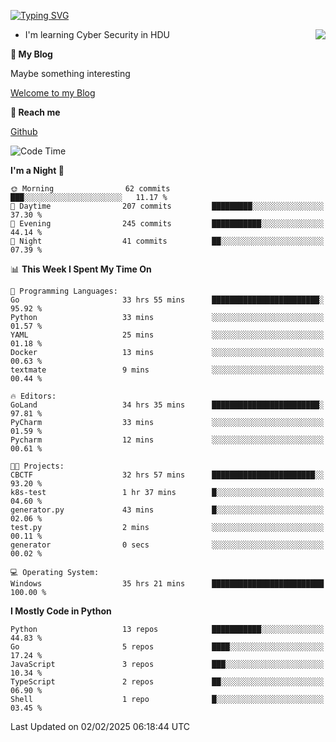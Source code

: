 [![Typing SVG](https://readme-typing-svg.herokuapp.com?font=Fira+Code&pause=1000&random=false&width=450&height=60&lines=Hello+%F0%9F%91%8B%F0%9F%8F%BB;I'm+JBNRZ)](https://git.io/typing-svg)

<a href="#">
  <img align="right" src="https://github-readme-stats.vercel.app/api?username=JBNRZ&show_icons=true&bg_color=15,f2f7fd,E0EAFC" />
</a>

- I'm learning Cyber Security in HDU

 **🌱 My Blog**

Maybe something interesting

[Welcome to my Blog](https://jbnrz.com.cn/)

 **💬 Reach me** 

[Github](https://github.com/JBNRZ)


<!--START_SECTION:waka-->
![Code Time](http://img.shields.io/badge/Code%20Time-918%20hrs%2039%20mins-blue)

**I'm a Night 🦉** 

```text
🌞 Morning                62 commits          ███░░░░░░░░░░░░░░░░░░░░░░   11.17 % 
🌆 Daytime                207 commits         █████████░░░░░░░░░░░░░░░░   37.30 % 
🌃 Evening                245 commits         ███████████░░░░░░░░░░░░░░   44.14 % 
🌙 Night                  41 commits          ██░░░░░░░░░░░░░░░░░░░░░░░   07.39 % 
```


📊 **This Week I Spent My Time On** 

```text
💬 Programming Languages: 
Go                       33 hrs 55 mins      ████████████████████████░   95.92 % 
Python                   33 mins             ░░░░░░░░░░░░░░░░░░░░░░░░░   01.57 % 
YAML                     25 mins             ░░░░░░░░░░░░░░░░░░░░░░░░░   01.18 % 
Docker                   13 mins             ░░░░░░░░░░░░░░░░░░░░░░░░░   00.63 % 
textmate                 9 mins              ░░░░░░░░░░░░░░░░░░░░░░░░░   00.44 % 

🔥 Editors: 
GoLand                   34 hrs 35 mins      ████████████████████████░   97.81 % 
PyCharm                  33 mins             ░░░░░░░░░░░░░░░░░░░░░░░░░   01.59 % 
Pycharm                  12 mins             ░░░░░░░░░░░░░░░░░░░░░░░░░   00.61 % 

🐱‍💻 Projects: 
CBCTF                    32 hrs 57 mins      ███████████████████████░░   93.20 % 
k8s-test                 1 hr 37 mins        █░░░░░░░░░░░░░░░░░░░░░░░░   04.60 % 
generator.py             43 mins             █░░░░░░░░░░░░░░░░░░░░░░░░   02.06 % 
test.py                  2 mins              ░░░░░░░░░░░░░░░░░░░░░░░░░   00.11 % 
generator                0 secs              ░░░░░░░░░░░░░░░░░░░░░░░░░   00.02 % 

💻 Operating System: 
Windows                  35 hrs 21 mins      █████████████████████████   100.00 % 
```

**I Mostly Code in Python** 

```text
Python                   13 repos            ███████████░░░░░░░░░░░░░░   44.83 % 
Go                       5 repos             ████░░░░░░░░░░░░░░░░░░░░░   17.24 % 
JavaScript               3 repos             ███░░░░░░░░░░░░░░░░░░░░░░   10.34 % 
TypeScript               2 repos             ██░░░░░░░░░░░░░░░░░░░░░░░   06.90 % 
Shell                    1 repo              █░░░░░░░░░░░░░░░░░░░░░░░░   03.45 % 
```




 Last Updated on 02/02/2025 06:18:44 UTC
<!--END_SECTION:waka-->
